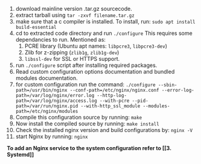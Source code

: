 1. download mainline version .tar.gz sourcecode.
2. extract tarball using `tar -zxvf filename.tar.gz`
3. make sure that a c compiler is installed. To install, run: `sudo apt install build-essential`
4. cd to extracted code directory and run `./configure` This requires some dependancies to run. Mentioned as:
	1. PCRE library (Ubuntu apt names: `libpcre3`, `libpcre3-dev`)
	2. Zlib for z-zipping (`zlib1g`, `zlib1g-dev`)
	3. `libssl-dev` for SSL or HTTPS support.
5. run `./configure` script after installing required packages.
6. Read custom configuration options documentation and bundled modules documentation.
7. for custom configuration run the command:
	  `./configure --sbin-path=/usr/bin/nginx --conf-path=/etc/nginx/nginx.conf --error-log-path=/var/log/nginx/error.log --http-log-path=/var/log/nginx/access.log --with-pcre --pid-path=/var/run/nginx.pid --with-http_ssl_module --modules-path=/etc/nginx/modules`
7. Compile this configuration source by running: `make`
8. Now install the compiled source by running: `make install`
9. Check the installed nginx version and build configurations by: `nginx -V`
10. start Nginx by running: `nginx`

**To add an Nginx service to the system configuration refer to [[3. Systemd]]**